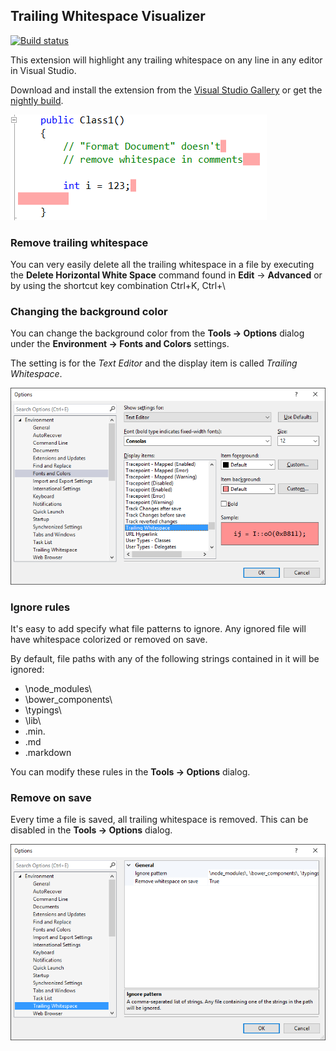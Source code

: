 ## Trailing Whitespace Visualizer

[![Build status](https://ci.appveyor.com/api/projects/status/2n9cfl1lups6o7q4?svg=true)](https://ci.appveyor.com/project/madskristensen/trailingwhitespace)

This extension will highlight any trailing whitespace on any line
in any editor in Visual Studio.

Download and install the extension from the
[Visual Studio Gallery](http://visualstudiogallery.msdn.microsoft.com/a204e29b-1778-4dae-affd-209bea658a59)
or get the
[nightly build](https://ci.appveyor.com/project/madskristensen/trailingwhitespace/build/artifacts).

![C# whitespace](artifacts/CSharp.png)

### Remove trailing whitespace
You can very easily delete all the trailing whitespace in a file by executing the **Delete Horizontal White Space** command
found in **Edit** -> **Advanced** or by using the shortcut key combination Ctrl+K, Ctrl+\

### Changing the background color
You can change the background color from the
**Tools -> Options** dialog under the
**Environment -> Fonts and Colors** settings.

The setting is for the *Text Editor* and the display
item is called *Trailing Whitespace*.

![Visual Studio Settings](artifacts/VisualStudioSettings.png)

### Ignore rules
It's easy to add specify what file patterns to ignore. Any
ignored file will have whitespace colorized or removed
on save.

By default, file paths with any of the following strings
contained in it will be ignored:

- \node_modules\
- \bower_components\
- \typings\
- \lib\
- .min.
- .md
- .markdown

You can modify these rules in the **Tools -> Options** dialog.

### Remove on save
Every time a file is saved, all trailing whitespace is removed. This can be disabled in the
**Tools -> Options** dialog.

![Options dialog](artifacts/OptionsDialog.png)